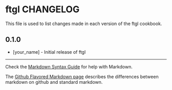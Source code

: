 ftgl CHANGELOG
==============

This file is used to list changes made in each version of the ftgl cookbook.

0.1.0
-----
- [your_name] - Initial release of ftgl

- - -
Check the [Markdown Syntax Guide](http://daringfireball.net/projects/markdown/syntax) for help with Markdown.

The [Github Flavored Markdown page](http://github.github.com/github-flavored-markdown/) describes the differences between markdown on github and standard markdown.
